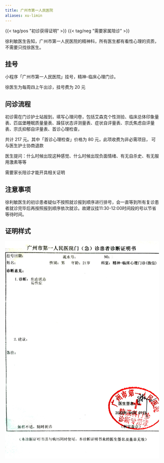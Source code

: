 ```yaml
---
title: 广州市第一人民医院
aliases: xu-limin
---
```


{{< tag/pos "初诊获得证明" >}} {{< tag/neg "需要家属陪诊" >}}

徐利敏医生告知，广州市第一人民医院的精神科，所有医生都有看性心理的资质，不需要只找徐医生。

## 挂号

小程序「广州市第一人民医院」挂号，精神-临床心理门诊。

徐医生为每周四上午出诊，挂号费为 20 元

## 问诊流程

初诊需在门诊护士站报到，填写心理问卷，包括艾森克个性测验、临床总体印象量表、匹兹堡睡眠质量量表、躁狂状态评测量表、症状自评量表、宗氏焦虑自评量表、宗氏抑郁自评量表、首诊心理检查，

共计 217 元。其中「首诊心理检查」价格为 80 元，此项收费为非必需项目， 可与医生护士协商退款

医生提问：什么时候出现这种感觉、什么时候出现负面情绪、有无自杀史、有无服用激素等等

需要家长陪诊才能开具相关证明

## 注意事项

徐利敏医生的初诊患者疑似不按照就诊报到顺序进行排号，会一直等到所有复诊患者就诊完毕后再按照报到顺序依次就诊。故建议挂11:30-12:00时间段的号以节省等待时间。

## 证明样式

![证明](zhengming.jpg)
